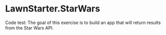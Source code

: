 # LawnStarter.StarWars
Code test: The goal of this exercise is to build an app that will return results from the Star Wars API.

